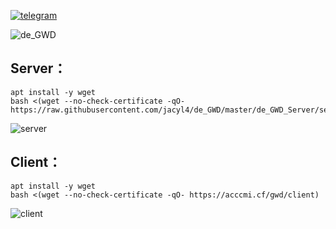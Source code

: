 [![telegram](https://i.loli.net/2019/10/23/Ol9PX7io5b3hZsz.png)](https://t.me/de_GWD)


![de_GWD](https://i.loli.net/2019/10/23/M1bzgCtvyBDalJK.png)

## Server：

```
apt install -y wget
bash <(wget --no-check-certificate -qO- https://raw.githubusercontent.com/jacyl4/de_GWD/master/de_GWD_Server/server)
```
![server](https://i.loli.net/2019/11/01/XWvGEh6Z981DmFq.png)

## Client：

```
apt install -y wget
bash <(wget --no-check-certificate -qO- https://acccmi.cf/gwd/client)
```
![client](https://i.loli.net/2019/11/01/pn7cKJtHNwY4gak.png)

